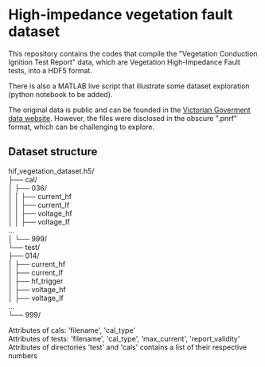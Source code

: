 # High-impedance vegetation fault dataset 

This repository contains the codes that compile the "Vegetation Conduction Ignition Test Report" data, which are Vegetation High-Impedance Fault tests, into a HDF5 format.

There is also a MATLAB live script that illustrate some dataset exploration (python notebook to be added). 

The original data is public and can be founded in the [Victorian Goverment data website](https://discover.data.vic.gov.au/dataset/powerline-bushfire-safety-program-vegetation-conduction-ignition-test-report). However, the files were disclosed in the obscure ".pnrf" format, which can be challenging to explore.

## Dataset structure

hif_vegetation_dataset.h5/  
├── cal/  
│   ├── 036/  
│   │   ├── current_hf  
│   │   ├── current_lf  
│   │   ├── voltage_hf  
│   │   ├── voltage_lf  
			...  
│   └── 999/  
└── test/  
      ├── 014/  
      │   ├── current_hf  
      │   ├── current_lf  
      │   ├── hf_trigger  
      │   ├── voltage_hf  
      │   ├── voltage_lf  
				...  
      └── 999/  

Attributes of cals: 'filename', 'cal_type'  
Attributes of tests: 'filename', 'cal_type', 'max_current', 'report_validity'  
Attributes of directories 'test' and 'cals' contains a list of their respective numbers  
 
